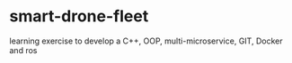 # smart-drone-fleet
learning exercise to develop a C++,  OOP, multi-microservice, GIT, Docker and ros
